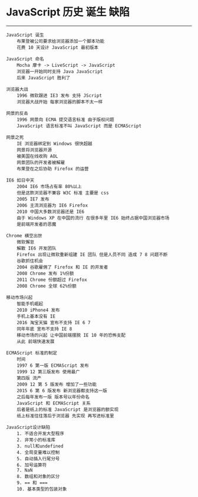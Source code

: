 # JavaScript 历史 诞生 缺陷

---

    JavaScript 诞生
        布莱登被公司要求给浏览器添加一个脚本功能
        花费 10 天设计 JavaScript 最初版本

    JavaScript 命名
        Mocha 摩卡 -> LiveScript -> JavaScript
        浏览器一开始同时支持 Java JavaScript
        后来 JavaScript 胜利了

    浏览器大战
        1996 微软跟进 IE3 发布 支持 JScript
        浏览器大战开始 每家浏览器的脚本不太一样

    网景的反击
        1996 网景向 ECMA 提交语言标准 由于版权问题
        JavaScript 语言标准不叫 JavaScript 而是 ECMAScript

    网景之死
        IE 浏览器绑定到 Windows 很快超越
        网景将浏览器开源
        被美国在线收购 AOL
        网景团队的开发者被解雇
        布莱登在之后协助 Firefox 的运营

    IE6 如日中天
        2004 IE6 市场占有率 80%以上
        但是这款浏览器不兼容 W3C 标准 主要是 css
        2005 IE7 发布
        2006 主流浏览器为 IE6 Firefox
        2010 中国大多数浏览器还是 IE6
        由于 Windows XP 在中国的流行 在很多年里 IE6 始终占据中国浏览器市场
        是前端开发者的恶魔

    Chrome 横空出世
        微软懈怠
        解散 IE6 开发团队
        Firefox 出现让微软重新组建 IE 团队 但是人员不同 造成 7 8 问题不断
        谷歌抓住机会
        2004 谷歌雇佣了 Firefox 和 IE 的开发者
        2008 Chrome 发布 1%份额
        2011 Chrome 份额超过 Firefox
        2008 Chrome 全球 62%份额

    移动市场兴起
        智能手机崛起
        2010 iPhone4 发布
        手机上基本没有 IE
        2016 淘宝天猫 宣布不支持 IE 6 7
        同年年底 宣布不支持 IE 8
        移动市场的兴起 让中国前端摆脱 IE 10 年的恐怖支配
        从此 前端快速发展

    ECMAScript 标准的制定
        时间
        1997 6 第一版 ECMAScript 发布
        1999 12 第三版发布 使用最广
        第四版 流产
        2009 12 第 5 版发布 增加了一些功能
        2015 6 第 6 版发布 新浏览器都支持这一版
        之后每年发布一版 版本号以年份命名
        JavaScript 和 ECMAScript 关系
        后者是纸上的标准 JavaScript 是浏览器的额实现
        纸上标准往往落后于浏览器 先实现 再写进标准里

    JavaScript设计缺陷
        1. 不适合开发大型程序
        2. 非常小的标准库
        3. null和undefined
        4. 全局变量难以控制
        5. 自动插入行尾分号
        6. 加号运算符
        7. NaN
        8. 数组和对象的区分
        9. == 和 ===
        10. 基本类型的包装对象
